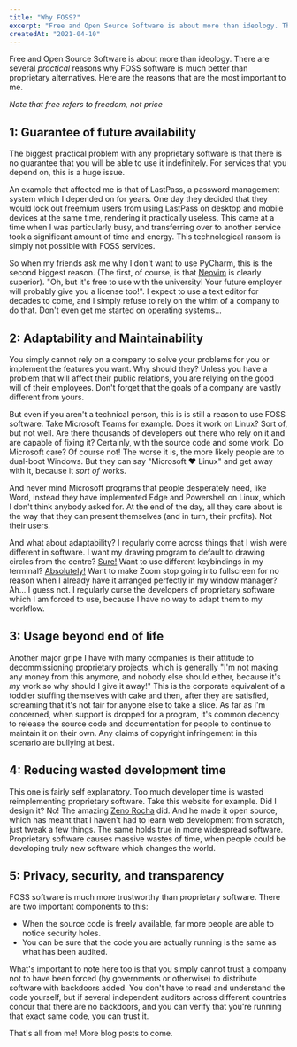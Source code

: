 ```yaml
---
title: "Why FOSS?"
excerpt: "Free and Open Source Software is about more than ideology. There are several practical reasons why FOSS software is much better than proprietary alternatives."
createdAt: "2021-04-10"
---
```


Free and Open Source Software is about more than ideology. There are several
*practical* reasons why FOSS software is much better than proprietary
alternatives. Here are the reasons that are the most important to me.

*Note that free refers to freedom, not price*

## 1: Guarantee of future availability

The biggest practical problem with any proprietary software is that there is no
guarantee that you will be able to use it indefinitely. For services that you
depend on, this is a huge issue.

An example that affected me is that of LastPass, a password management system
which I depended on for years. One day they decided that they would lock out
freemium users from using LastPass on desktop and mobile devices at the same
time, rendering it practically useless. This came at a time when I was
particularly busy, and transferring over to another service took a significant
amount of time and energy. This technological ransom is simply not possible
with FOSS services.

So when my friends ask me why I don't want to use PyCharm, this is the second
biggest reason. (The first, of course, is that
[Neovim](https://github.com/neovim/neovim) is clearly superior). "Oh, but it's
free to use with the university! Your future employer will probably give you a
license too!". I expect to use a text editor for decades to come, and I simply
refuse to rely on the whim of a company to do that. Don't even get me
started on operating systems...

## 2: Adaptability and Maintainability

You simply cannot rely on a company to solve your problems for you or implement
the features you want. Why should they? Unless you have a problem that will
affect their public relations, you are relying on the good will of their
employees. Don't forget that the goals of a company are vastly different from
yours.

But even if you aren't a technical person, this is is still a reason to use
FOSS software. Take Microsoft Teams for example. Does it work on Linux? Sort
of, but not well. Are there thousands of developers out there who rely on it
and are capable of fixing it? Certainly, with the source code and some work. Do
Microsoft care? Of course not! The worse it is, the more likely people are to
dual-boot Windows. But they can say "Microsoft ♥ Linux" and get away with it,
because it *sort of* works.

And never mind Microsoft programs that people desperately need, like Word,
instead they have implemented Edge and Powershell on Linux, which I don't think
anybody asked for. At the end of the day, all they care about is the way that
they can present themselves (and in turn, their profits). Not their users.

And what about adaptability? I regularly come across things that I wish were
different in software. I want my drawing program to default to drawing circles
from the centre? [Sure!](https://github.com/tim-clifford/xournalpp) Want to use
different keybindings in my terminal?
[Absolutely!](https://github.com/jeffreytse/zsh-vi-mode/pull/89) Want to make
Zoom stop going into fullscreen for no reason when I already have it arranged
perfectly in my window manager? Ah... I guess not. I regularly curse the
developers of proprietary software which I am forced to use, because I have no
way to adapt them to my workflow.

## 3: Usage beyond end of life

Another major gripe I have with many companies is their attitude to
decommissioning proprietary projects, which is generally "I'm not making any
money from this anymore, and nobody else should either, because it's *my* work
so why should I give it away!" This is the corporate equivalent of a toddler
stuffing themselves with cake and then, after they are satisfied, screaming
that it's not fair for anyone else to take a slice. As far as I'm concerned,
when support is dropped for a program, it's common decency to release the
source code and documentation for people to continue to maintain it on their
own. Any claims of copyright infringement in this scenario are bullying at
best.

## 4: Reducing wasted development time

This one is fairly self explanatory. Too much developer time is wasted
reimplementing proprietary software. Take this website for example. Did I
design it? No! The amazing [Zeno Rocha](https://zenorocha.com) did. And he
made it open source, which has meant that I haven't had to learn web
development from scratch, just tweak a few things. The same holds true in
more widespread software. Proprietary software causes massive wastes of
time, when people could be developing truly new software which changes the
world.

## 5: Privacy, security, and transparency

FOSS software is much more trustworthy than proprietary software. There are two
important components to this:

- When the source code is freely available, far more people are able to notice
  security holes.
- You can be sure that the code you are actually running is the same as what
  has been audited.

What's important to note here too is that you simply cannot trust a company not
to have been forced (by governments or otherwise) to distribute software with
backdoors added. You don't have to read and understand the code yourself, but
if several independent auditors across different countries concur that there
are no backdoors, and you can verify that you're running that exact same code,
you can trust it.

That's all from me! More blog posts to come.
